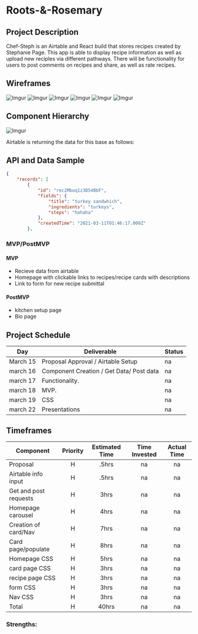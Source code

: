 # Roots-&-Rosemary



## Project Description

Chef-Steph is an Airtable and React build that stores recipes created by Stephanie Page. This app is able to display recipe information as well as upload new reciples via different pathways. There will be functionality for users to post comments on recipes and share, as well as rate recipes.

## Wireframes

![Imgur](https://i.imgur.com/hVIACEy.png) 
![Imgur](https://i.imgur.com/mkQd7Wk.png)
![Imgur](https://i.imgur.com/eeVPQRB.png)
![Imgur](https://i.imgur.com/PiWRVuj.png)
![Imgur](https://i.imgur.com/0rWHyuk.png)
![Imgur](https://i.imgur.com/A94EtLU.png)

## Component Hierarchy
![Imgur](https://i.imgur.com/noshADP.png)

Airtable is returning the data for this base as follows:

## API and Data Sample
``` .json 
{
    "records": [
        {
            "id": "rec2Mbuq1z3B54BbF",
            "fields": {
                "title": "turkey sandwhich",
                "ingredients": "turkeys",
                "steps": "hahaha"
            },
            "createdTime": "2021-03-11T01:46:17.000Z"
        },
```






### MVP/PostMVP

#### MVP
- Recieve data from airtable
- Homepage with clickable links to recipes/recipe cards with descriptions
- Link to form for new recipe submittal

#### PostMVP

- kitchen setup page 
- Bio page

## Project Schedule

| Day      | Deliverable                                | Status   |
| -------- | ------------------------------------------ | -------- |
| March 15 | Proposal Approval / Airtable Setup         | na |
| march 16 | Component Creation / Get Data/ Post data   | na |
| march 17 | Functionality.                             | na |
| march 18 | MVP.                                       | na |
| march 19 | CSS                                        | na |
| march 22  | Presentations                             | na |

## Timeframes

| Component                 | Priority | Estimated Time | Time Invested | Actual Time |
| ------------------------- | :------: | :------------: | :-----------: | :---------: |
| Proposal                       |    H     |     .5hrs      |     na      |    na     |
| Airtable info input            |    H     |     .5hrs      |     na      |    na     |
| Get and post requests          |    H     |      3hrs      |     na      |    na     |
| Homepage carousel              |    H     |      4hrs      |     na      |    na     |
| Creation of card/Nav           |    H     |      7hrs      |     na      |    na     |
| Card page/populate             |    H     |      8hrs      |     na      |    na     |
| Homepage CSS                   |    H     |      5hrs      |     na      |    na     |
| card page CSS                  |    H     |      3hrs      |     na      |    na     |
| recipe page CSS                |    H     |      3hrs      |     na      |    na     |
| form CSS                       |    H     |      3hrs      |     na      |    na     |
| Nav CSS                        |    H     |      3hrs      |     na      |    na     |
| Total                          |    H     |     40hrs      |     na      |    na     |



### Strengths:




